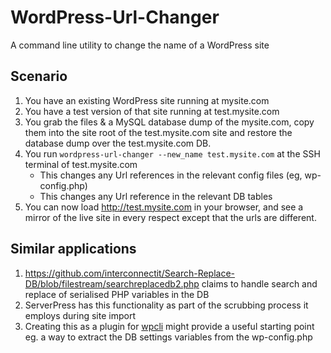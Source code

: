 WordPress-Url-Changer
=====================

A command line utility to change the name of a WordPress site 

Scenario
--------

1. You have an existing WordPress site running at mysite.com
1. You have a test version of that site running at test.mysite.com
1. You grab the files & a MySQL database dump of the mysite.com, 
copy them into the site root of the test.mysite.com site and restore the database dump over the test.mysite.com DB.
1. You run ```wordpress-url-changer --new_name test.mysite.com``` at the SSH terminal of test.mysite.com
    * This changes any Url references in the relevant config files (eg, wp-config.php)
    * This changes any Url reference in the relevant DB tables
1. You can now load http://test.mysite.com in your browser, and see a mirror of the live site in every respect except that the urls are different.

Similar applications
--------------------
1. https://github.com/interconnectit/Search-Replace-DB/blob/filestream/searchreplacedb2.php claims to handle search and replace of serialised PHP variables in the DB
1. ServerPress has this functionality as part of the scrubbing process it employs during site import
1. Creating this as a plugin for [wpcli](https://github.com/wp-cli/wp-cli) might provide a useful starting point eg. a way to extract the DB settings variables from the wp-config.php
